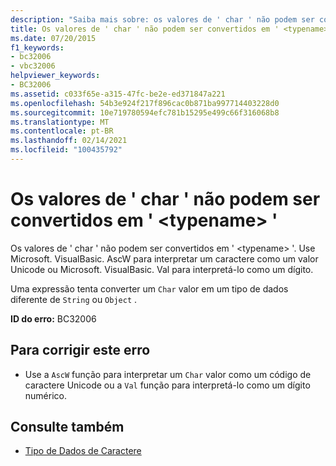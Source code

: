 ```yaml
---
description: "Saiba mais sobre: os valores de ' char ' não podem ser convertidos em ' <typename> '"
title: Os valores de ' char ' não podem ser convertidos em ' <typename> '
ms.date: 07/20/2015
f1_keywords:
- bc32006
- vbc32006
helpviewer_keywords:
- BC32006
ms.assetid: c033f65e-a315-47fc-be2e-ed371847a221
ms.openlocfilehash: 54b3e924f217f896cac0b871ba997714403228d0
ms.sourcegitcommit: 10e719780594efc781b15295e499c66f316068b8
ms.translationtype: MT
ms.contentlocale: pt-BR
ms.lasthandoff: 02/14/2021
ms.locfileid: "100435792"
---
```

# <a name="char-values-cannot-be-converted-to-typename"></a>Os valores de ' char ' não podem ser convertidos em ' \<typename> '

Os valores de ' char ' não podem ser convertidos em ' \<typename> '. Use Microsoft. VisualBasic. AscW para interpretar um caractere como um valor Unicode ou Microsoft. VisualBasic. Val para interpretá-lo como um dígito.  
  
 Uma expressão tenta converter um `Char` valor em um tipo de dados diferente de `String` ou `Object` .  
  
 **ID do erro:** BC32006  
  
## <a name="to-correct-this-error"></a>Para corrigir este erro  
  
- Use a `AscW` função para interpretar um `Char` valor como um código de caractere Unicode ou a `Val` função para interpretá-lo como um dígito numérico.  
  
## <a name="see-also"></a>Consulte também

- [Tipo de Dados de Caractere](../language-reference/data-types/char-data-type.md)
